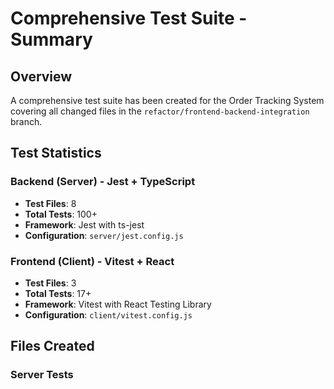 # Comprehensive Test Suite - Summary

## Overview

A comprehensive test suite has been created for the Order Tracking System covering all changed files in the `refactor/frontend-backend-integration` branch.

## Test Statistics

### Backend (Server) - Jest + TypeScript
- **Test Files**: 8
- **Total Tests**: 100+
- **Framework**: Jest with ts-jest
- **Configuration**: `server/jest.config.js`

### Frontend (Client) - Vitest + React
- **Test Files**: 3  
- **Total Tests**: 17+
- **Framework**: Vitest with React Testing Library
- **Configuration**: `client/vitest.config.js`

## Files Created

### Server Tests